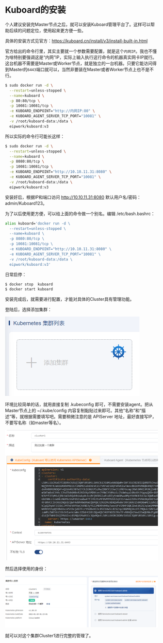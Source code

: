 # Kuboard的安装

个人建议安装完Master节点之后，就可以安装Kuboard管理平台了。这样可以帮助后续的问题定位，使用起来更方便一些。

具体的安装方式见官方：https://kuboard.cn/install/v3/install-built-in.html 

官方给出的命令行里，其实主要就一个参数需要配置，就是这个`内网IP`。我也不懂为啥特别要强调这是“内网”IP，实际上输入执行这行命令的机器真实网卡IP就行。这台机器不需要是Master或Worker节点，就是独立的一台机器。只要它能访问得到Master的`6443`端口就可以，当然非要装在Master或者Worker节点上也不是不行。

```bash
$ sudo docker run -d \
  --restart=unless-stopped \
  --name=kuboard \
  -p 80:80/tcp \
  -p 10081:10081/tcp \
  -e KUBOARD_ENDPOINT="http://内网IP:80" \
  -e KUBOARD_AGENT_SERVER_TCP_PORT="10081" \
  -v /root/kuboard-data:/data \
  eipwork/kuboard:v3
```

所以实际的命令行可能长这样：
```bash
$ sudo docker run -d \
  --restart=unless-stopped \
  --name=kuboard \
  -p 8080:80/tcp \
  -p 10081:10081/tcp \
  -e KUBOARD_ENDPOINT="http://10.10.11.31:8080" \
  -e KUBOARD_AGENT_SERVER_TCP_PORT="10081" \
  -v /root/kuboard-data:/data \
  eipwork/kuboard:v3
```

安装好后，根据IP和端口访问 http://10.10.11.31:8080 默认用户名/密码：admin/Kuboard123。

为了以后使用更方便，可以给上面的命令做一个别名。编辑 /etc/bash.bashrc：
```bash
alias kuboard='docker run -d \
  --restart=unless-stopped \
  --name=kuboard \
  -p 8080:80/tcp \
  -p 10081:10081/tcp \
  -e KUBOARD_ENDPOINT="http://10.10.11.31:8080" \
  -e KUBOARD_AGENT_SERVER_TCP_PORT="10081" \
  -v /root/kuboard-data:/data \
  eipwork/kuboard:v3'
```
日常启停：
```bash
$ docker stop  kuboard 
$ docker start kuboard 
```

安装完成后，就需要进行配置，才能对具体的Cluster具有管理功能。

登陆后，选择添加集群：

![添加集群](images/image-20221125171356384.png)

环境比较简单的话，就用直接复制 .kubeconfig 即可，不需要安装agent。把从Master节点上的 ~/.kube/config 内容复制黏贴过来即可。其他“名称”和“描述”等，就根据需要填写吧。需要稍微注意的是 APIServer 地址，最好直接写IP，不要写名称（如master等名）。

![image-20221125171813859](images/image-20221125171813859.png)

然后选择使用的身份：

![image-20221125172158581](images/image-20221125172158581.png)

就可以对这个集群Cluster1进行完整的管理了。